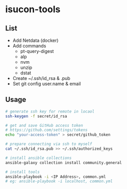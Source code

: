 # isucon-tools

## List

- Add Netdata (docker)
- Add commands
  - pt-query-digest
  - alp
  - nvm
  - unzip
  - dstat
- Create ~/.ssh/id_rsa & .pub
- Set git config user.name & email

## Usage

```sh
# generate ssh key for remote in locaol
ssh-keygen -f secret/id_rsa

# get and save GitHub access token 
# https://github.com/settings/tokens
echo "your-access-token" > secret/github_token

# prepare connecting via ssh to myself
cat ~/.ssh/id_rsa.pub >> ~/.ssh/authorized_keys

# install ansible collections
ansible-galaxy collection install community.general

# install tools
ansible-playbook -i <IP Address>, common.yml
# eg: ansible-playbook -i localhost, common.yml
```
